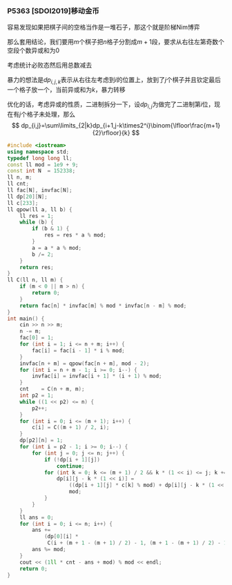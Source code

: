 ### P5363 [SDOI2019]移动金币

容易发现如果把棋子间的空格当作是一堆石子，那这个就是阶梯Nim博弈

那么套用结论，我们要用$m$个棋子把$n$格子分割成$m+1$段，要求从右往左第奇数个空段个数异或和为$0$

考虑统计必败态然后用总数减去

暴力的想法是$dp_{i,j,k}$表示从右往左考虑到$i$的位置上，放到了$j$个棋子并且钦定最后一个格子放一个，当前异或和为$k$，暴力转移

优化的话，考虑异或的性质，二进制拆分一下，设$dp_{i,j}$为做完了二进制第$i$位，现在有$j$个格子未处理，那么
$$
dp_{i,j}=\sum\limits_{2|k}dp_{i+1,j-k\times2^i}\binom{\lfloor\frac{m+1}{2}\rfloor}{k}
$$

```cpp
#include <iostream>
using namespace std;
typedef long long ll;
const ll mod = 1e9 + 9;
const int N  = 152338;
ll n, m;
ll cnt;
ll fac[N], invfac[N];
ll dp[20][N];
ll c[233];
ll qpow(ll a, ll b) {
    ll res = 1;
    while (b) {
        if (b & 1) {
            res = res * a % mod;
        }
        a = a * a % mod;
        b /= 2;
    }
    return res;
}
ll C(ll n, ll m) {
    if (m < 0 || m > n) {
        return 0;
    }
    return fac[n] * invfac[m] % mod * invfac[n - m] % mod;
}
int main() {
    cin >> n >> m;
    n -= m;
    fac[0] = 1;
    for (int i = 1; i <= n + m; i++) {
        fac[i] = fac[i - 1] * i % mod;
    }
    invfac[n + m] = qpow(fac[n + m], mod - 2);
    for (int i = n + m - 1; i >= 0; i--) {
        invfac[i] = invfac[i + 1] * (i + 1) % mod;
    }
    cnt    = C(n + m, m);
    int p2 = 1;
    while ((1 << p2) <= n) {
        p2++;
    }
    for (int i = 0; i <= (m + 1); i++) {
        c[i] = C((m + 1) / 2, i);
    }
    dp[p2][n] = 1;
    for (int i = p2 - 1; i >= 0; i--) {
        for (int j = 0; j <= n; j++) {
            if (!dp[i + 1][j])
                continue;
            for (int k = 0; k <= (m + 1) / 2 && k * (1 << i) <= j; k += 2) {
                dp[i][j - k * (1 << i)] =
                    ((dp[i + 1][j] * c[k] % mod) + dp[i][j - k * (1 << i)]) %
                    mod;
            }
        }
    }
    ll ans = 0;
    for (int i = 0; i <= n; i++) {
        ans +=
            (dp[0][i] *
             C(i + (m + 1 - (m + 1) / 2) - 1, (m + 1 - (m + 1) / 2) - 1) % mod);
        ans %= mod;
    }
    cout << (1ll * cnt - ans + mod) % mod << endl;
    return 0;
}
```